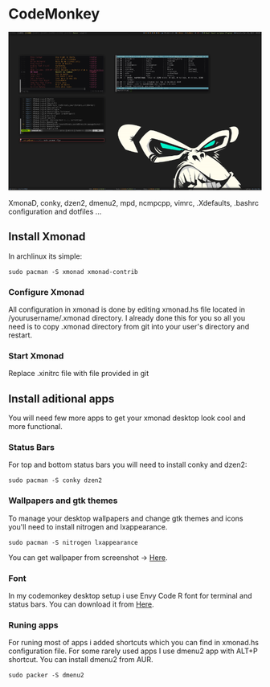 CodeMonkey
==========

<img src="https://github.com/SKaDiZZ/codemonkey/blob/master/screenshots/codemonkey.png?raw=true" />

XmonaD, conky, dzen2, dmenu2, mpd, ncmpcpp, vimrc, .Xdefaults, .bashrc configuration and dotfiles ...

<h2>Install Xmonad</h2>

<p>
In archlinux its simple: 

<pre><code>sudo pacman -S xmonad xmonad-contrib</code></pre>
</p>

<h3>Configure Xmonad</h3>
<p>All configuration in xmonad is done by editing xmonad.hs file located in /yourusername/.xmonad directory. I already done this for you so all you need is to copy .xmonad directory from git into your user's directory and restart.</p>

<h3>Start Xmonad</h3>

<p>Replace .xinitrc file with file provided in git</p>

<h2>Install aditional apps</h2>

<p>You will need few more apps to get your xmonad desktop look cool and more functional.</p>

<h3>Status Bars</h3>

<p>For top and bottom status bars you will need to install conky and dzen2:</p>

<pre><code>sudo pacman -S conky dzen2</code></pre>

<h3>Wallpapers and gtk themes</h3>

<p>To manage your desktop wallpapers and change gtk themes and icons you'll need to install nitrogen and lxappearance.</p>

<pre><code>sudo pacman -S nitrogen lxappearance</code></pre>

<p>You can get wallpaper from screenshot -> <a href="http://wallbase.cc/wallpaper/277997">Here</a>.</p>

<h3>Font</h3>
<p>In my codemonkey desktop setup i use Envy Code R font for terminal and status bars. You can download it from <a href="http://damieng.com/blog/2008/05/26/envy-code-r-preview-7-coding-font-released/">Here</a>.</p>

<h3>Runing apps</h3>
<p>For runing most of apps i added shortcuts which you can find in xmonad.hs configuration file. For some rarely used apps I use dmenu2 app with ALT+P shortcut. You can install dmenu2 from AUR.</p>

<pre><code>sudo packer -S dmenu2</code></pre>
